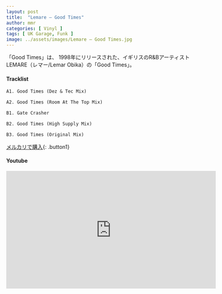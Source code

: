 ```yaml
---
layout: post
title:  "Lemare – Good Times"
author: mmr
categories: [ Vinyl ]
tags: [ UK Garage, Funk ]
image: ../assets/images/Lemare – Good Times.jpg
---
```


「Good Times」は、
1998年にリリースされた、イギリスのR&BアーティストLEMARE（レマー/Lemar Obika）の「Good Times」。

#### Tracklist
```md
A1. Good Times (Dez & Tec Mix)

A2. Good Times (Room At The Top Mix)

B1. Gate Crasher

B2. Good Times (High Supply Mix)

B3. Good Times (Original Mix)
```

[メルカリで購入](https://jp.mercari.com/item/m23326942990?afid=6142608987){: .button1}

#### Youtube
<iframe width="560" height="315" src="https://www.youtube.com/embed/0bBXRmG_Xs8?si=mJco-sOcCb57DO3t" title="YouTube video player" frameborder="0" allow="accelerometer; autoplay; clipboard-write; encrypted-media; gyroscope; picture-in-picture; web-share" referrerpolicy="strict-origin-when-cross-origin" allowfullscreen></iframe>